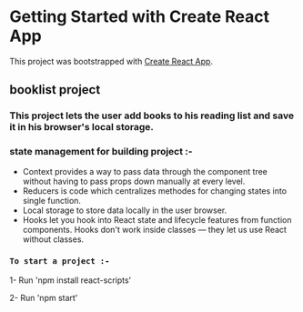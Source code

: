 # Getting Started with Create React App

This project was bootstrapped with [Create React App](https://github.com/facebook/create-react-app).

## booklist project

### This project lets the user add books to his reading list and save it in his browser's local storage.

### state management for building project :-

- Context provides a way to pass data through the component tree without having to pass props down manually at every level.
- Reducers is code which centralizes methodes for changing states into single function.
- Local storage to store data locally in the user browser.
- Hooks let you hook into React state and lifecycle features from function components. Hooks don't work inside classes — they let us use React without classes.


### `To start a project :-` 

1- Run 'npm install react-scripts'

2- Run 'npm start'
